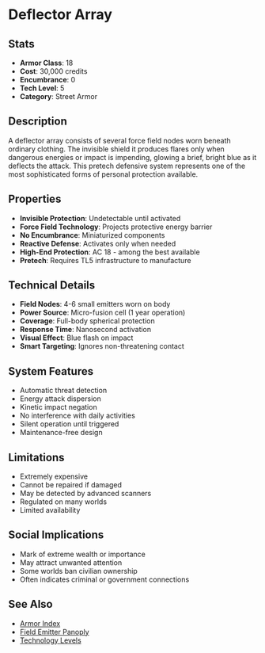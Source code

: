 # Deflector Array

## Stats
- **Armor Class**: 18
- **Cost**: 30,000 credits
- **Encumbrance**: 0
- **Tech Level**: 5
- **Category**: Street Armor

## Description
A deflector array consists of several force field nodes worn beneath ordinary clothing. The invisible shield it produces flares only when dangerous energies or impact is impending, glowing a brief, bright blue as it deflects the attack. This pretech defensive system represents one of the most sophisticated forms of personal protection available.

## Properties
- **Invisible Protection**: Undetectable until activated
- **Force Field Technology**: Projects protective energy barrier
- **No Encumbrance**: Miniaturized components
- **Reactive Defense**: Activates only when needed
- **High-End Protection**: AC 18 - among the best available
- **Pretech**: Requires TL5 infrastructure to manufacture

## Technical Details
- **Field Nodes**: 4-6 small emitters worn on body
- **Power Source**: Micro-fusion cell (1 year operation)
- **Coverage**: Full-body spherical protection
- **Response Time**: Nanosecond activation
- **Visual Effect**: Blue flash on impact
- **Smart Targeting**: Ignores non-threatening contact

## System Features
- Automatic threat detection
- Energy attack dispersion
- Kinetic impact negation
- No interference with daily activities
- Silent operation until triggered
- Maintenance-free design

## Limitations
- Extremely expensive
- Cannot be repaired if damaged
- May be detected by advanced scanners
- Regulated on many worlds
- Limited availability

## Social Implications
- Mark of extreme wealth or importance
- May attract unwanted attention
- Some worlds ban civilian ownership
- Often indicates criminal or government connections

## See Also
- [Armor Index](../armor-index.md)
- [Field Emitter Panoply](../powered/field-emitter-panoply.md)
- [Technology Levels](../../technology-levels.md)